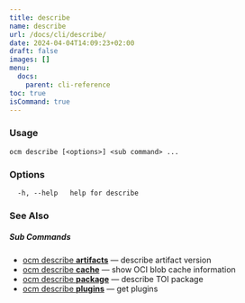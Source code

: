 ```yaml
---
title: describe
name: describe
url: /docs/cli/describe/
date: 2024-04-04T14:09:23+02:00
draft: false
images: []
menu:
  docs:
    parent: cli-reference
toc: true
isCommand: true
---
```

### Usage

```
ocm describe [<options>] <sub command> ...
```

### Options

```
  -h, --help   help for describe
```

### See Also



##### Sub Commands

* [ocm describe <b>artifacts</b>](/docs/cli/describe/artifacts)	 &mdash; describe artifact version
* [ocm describe <b>cache</b>](/docs/cli/describe/cache)	 &mdash; show OCI blob cache information
* [ocm describe <b>package</b>](/docs/cli/describe/package)	 &mdash; describe TOI package
* [ocm describe <b>plugins</b>](/docs/cli/describe/plugins)	 &mdash; get plugins

